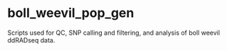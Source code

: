 # boll_weevil_pop_gen
Scripts used for QC, SNP calling and filtering, and analysis of boll weevil ddRADseq data.
